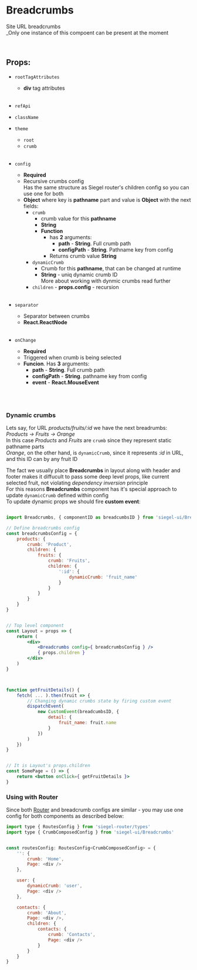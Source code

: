 # Breadcrumbs

Site URL breadcrumbs<br />
_Only one instance of this compoent can be present at the moment<br />


<br />

## Props:

- `rootTagAttributes`
    - **div** tag attributes<br /><br />

- `refApi`

- `className`

- `theme`
    - `root`
    - `crumb`<br /><br />

- `config`
    - **Required**
    - Recursive crumbs config<br />
        Has the same structure as Siegel router's children config so you can use one for both
    - **Object** where key is **pathname** part and value is **Object** with the next fields:
        - `crumb`
            - crumb value for this **pathname**
            - **String**
            - **Function**
                - has **2** arguments:
                    - **path** - **String**. Full crumb path
                    - **configPath** - **String**. Pathname key from config
                - Returns crumb value **String**
        - `dynamicCrumb`
            - Crumb for this **pathname**, that can be changed at runtime
            - **String** - uniq dynamic crumb ID<br />
            More about working with dynmic crumbs read further
        - `children` - **props.config** - recursion<br /><br />

- `separator`
    - Separator between crumbs
    - **React.ReactNode**<br /><br />

- `onChange`
    - **Required**
    - Triggered when crumb is being selected
    - **Funcion**. Has **3** arguments:
        - **path** - **String**. Full crumb path
        - **configPath** - **String**. pathname key from config 
        - **event** - **React.MouseEvent**



<br /><br />

### Dynamic crumbs

Lets say, for URL _products/fruits/:id_ we have the next breadrumbs:<br />
_Products -> Fruits -> Orange_<br />
In this case _Products_ and _Fruits_ are `crumb` since they represent static pathname parts<br />
_Orange_, on the other hand, is `dynamicCrumb`, since it represents _:id_ in URL, and this ID can by any fruit ID<br />

The fact we usually place **Breadcrumbs** in layout along with header and footer makes it diffucult to pass some deep level props, like current selected fruit, not violating _dependency inversion_ principle<br />
For this reasons **Breadcrumbs** component has it's special approach to update `dynamicCrumb` defined within config<br />
To update dynamic props we should fire **custom event**:

```jsx

import Breadcrumbs, { componentID as breadcumbsID } from 'siegel-ui/Breadcrumbs'

// Define breadcrumbs config
const breadcrumbsConfig = {
    products: {
        crumb: 'Product',
        children: {
            fruits: {
                crumb: 'Fruits',
                children: {
                    ':id': {
                        dynamicCrumb: 'fruit_name'
                    }
                }
            }
        }
    }
}


// Top level component
const Layout = props => {
    return (
        <div>
            <Breadcrumbs config={ breadcrumbsConfig } />
            { props.children }
        </div>
    )
}



function getFruitDetails() {
    fetch( ... ).then(fruit => {
        // Changing dynamic crumbs state by firing custom event
        dispatchEvent(
            new CustomEvent(breadcumbsID, {
                detail: {
                    fruit_name: fruit.name
                }
            })
        )
    })
}


// It is Layout's props.children 
const SomePage = () => {
    return <button onClick={ getFruitDetails }>
}

```



### Using with Router

Since both [Router](https://github.com/CyberCookie/siegel/tree/master/client_core/router) and breadcrumb configs are similar - you may use one config for both components as described below:<br />


```js
import type { RoutesConfig } from 'siegel-router/types'
import type { CrumbComposedConfig } from 'siegel-ui/Breadcrumbs'


const routesConfig: RoutesConfig<CrumbComposedConfig> = {
    '': {
        crumb: 'Home',
        Page: <div />
    },

    user: {
        dynamicCrumb: 'user',
        Page: <div />
    },

    contacts: {
        crumb: 'About',
        Page: <div />,
        children: {
            contacts: {
                crumb: 'Contacts',
                Page: <div />
            }
        }
    }
}
```